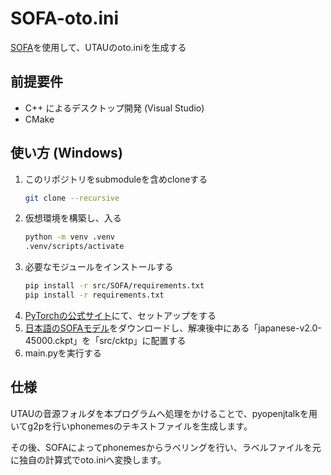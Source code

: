 # SOFA-oto.ini
[SOFA](https://github.com/qiuqiao/SOFA)を使用して、UTAUのoto.iniを生成する

## 前提要件
- C++ によるデスクトップ開発 (Visual Studio)
- CMake

## 使い方 (Windows)
1. このリポジトリをsubmoduleを含めcloneする
    ```sh
    git clone --recursive
    ```
2. 仮想環境を構築し、入る
    ```sh
    python -m venv .venv
    .venv/scripts/activate
    ```
3. 必要なモジュールをインストールする
    ```sh
    pip install -r src/SOFA/requirements.txt
    pip install -r requirements.txt
    ```
4. [PyTorchの公式サイト](https://pytorch.org/get-started/locally/)にて、セットアップをする
5. [日本語のSOFAモデル](https://github.com/colstone/SOFA_Models/releases/tag/JPN-V0.0.2b)をダウンロードし、解凍後中にある「japanese-v2.0-45000.ckpt」を「src/cktp」に配置する
6. main.pyを実行する

## 仕様
UTAUの音源フォルダを本プログラムへ処理をかけることで、pyopenjtalkを用いてg2pを行いphonemesのテキストファイルを生成します。

その後、SOFAによってphonemesからラベリングを行い、ラベルファイルを元に独自の計算式でoto.iniへ変換します。
